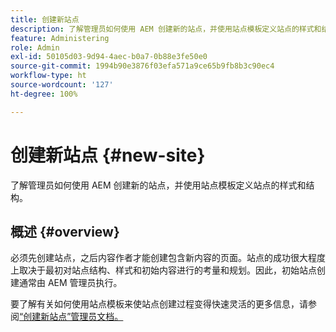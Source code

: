 ```yaml
---
title: 创建新站点
description: 了解管理员如何使用 AEM 创建新的站点，并使用站点模板定义站点的样式和结构。
feature: Administering
role: Admin
exl-id: 50105d03-9d94-4aec-b0a7-0b88e3fe50e0
source-git-commit: 1994b90e3876f03efa571a9ce65b9fb8b3c90ec4
workflow-type: ht
source-wordcount: '127'
ht-degree: 100%

---
```


# 创建新站点 {#new-site}

了解管理员如何使用 AEM 创建新的站点，并使用站点模板定义站点的样式和结构。

## 概述 {#overview}

必须先创建站点，之后内容作者才能创建包含新内容的页面。站点的成功很大程度上取决于最初对站点结构、样式和初始内容进行的考量和规划。因此，初始站点创建通常由 AEM 管理员执行。

要了解有关如何使用站点模板来使站点创建过程变得快速灵活的更多信息，请参阅[“创建新站点”管理员文档。](/help/sites-cloud/administering/site-creation/create-site.md)
